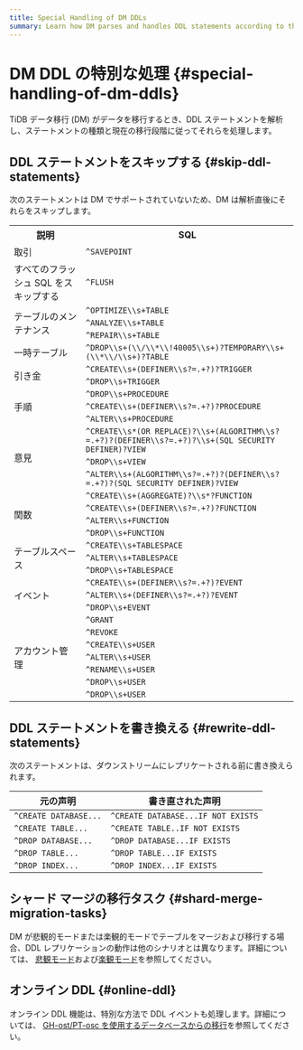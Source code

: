 ```yaml
---
title: Special Handling of DM DDLs
summary: Learn how DM parses and handles DDL statements according to the statement types.
---
```


# DM DDL の特別な処理 {#special-handling-of-dm-ddls}

TiDB データ移行 (DM) がデータを移行するとき、DDL ステートメントを解析し、ステートメントの種類と現在の移行段階に従ってそれらを処理します。

## DDL ステートメントをスキップする {#skip-ddl-statements}

次のステートメントは DM でサポートされていないため、DM は解析直後にそれらをスキップします。

<table><tr><th>説明</th><th>SQL</th></tr><tr><td>取引</td><td><code>^SAVEPOINT</code></td></tr><tr><td>すべてのフラッシュ SQL をスキップする</td><td><code>^FLUSH</code></td></tr><tr><td rowspan="3">テーブルのメンテナンス</td><td><code>^OPTIMIZE\\s+TABLE</code></td></tr><tr><td> <code>^ANALYZE\\s+TABLE</code></td></tr><tr><td> <code>^REPAIR\\s+TABLE</code></td></tr><tr><td>一時テーブル</td><td><code>^DROP\\s+(\\/\\*\\!40005\\s+)?TEMPORARY\\s+(\\*\\/\\s+)?TABLE</code></td></tr><tr><td rowspan="2">引き金</td><td><code>^CREATE\\s+(DEFINER\\s?=.+?)?TRIGGER</code></td></tr><tr><td> <code>^DROP\\s+TRIGGER</code></td></tr><tr><td rowspan="3">手順</td><td><code>^DROP\\s+PROCEDURE</code></td></tr><tr><td> <code>^CREATE\\s+(DEFINER\\s?=.+?)?PROCEDURE</code></td></tr><tr><td> <code>^ALTER\\s+PROCEDURE</code></td></tr><tr><td rowspan="3">意見</td><td><code>^CREATE\\s*(OR REPLACE)?\\s+(ALGORITHM\\s?=.+?)?(DEFINER\\s?=.+?)?\\s+(SQL SECURITY DEFINER)?VIEW</code></td></tr><tr><td> <code>^DROP\\s+VIEW</code></td></tr><tr><td> <code>^ALTER\\s+(ALGORITHM\\s?=.+?)?(DEFINER\\s?=.+?)?(SQL SECURITY DEFINER)?VIEW</code></td></tr><tr><td rowspan="4">関数</td><td><code>^CREATE\\s+(AGGREGATE)?\\s*?FUNCTION</code></td></tr><tr><td> <code>^CREATE\\s+(DEFINER\\s?=.+?)?FUNCTION</code></td></tr><tr><td> <code>^ALTER\\s+FUNCTION</code></td></tr><tr><td> <code>^DROP\\s+FUNCTION</code></td></tr><tr><td rowspan="3">テーブルスペース</td><td><code>^CREATE\\s+TABLESPACE</code></td></tr><tr><td> <code>^ALTER\\s+TABLESPACE</code></td></tr><tr><td> <code>^DROP\\s+TABLESPACE</code></td></tr><tr><td rowspan="3">イベント</td><td><code>^CREATE\\s+(DEFINER\\s?=.+?)?EVENT</code></td></tr><tr><td> <code>^ALTER\\s+(DEFINER\\s?=.+?)?EVENT</code></td></tr><tr><td> <code>^DROP\\s+EVENT</code></td></tr><tr><td rowspan="7">アカウント管理</td><td><code>^GRANT</code></td></tr><tr><td> <code>^REVOKE</code></td></tr><tr><td> <code>^CREATE\\s+USER</code></td></tr><tr><td> <code>^ALTER\\s+USER</code></td></tr><tr><td> <code>^RENAME\\s+USER</code></td></tr><tr><td> <code>^DROP\\s+USER</code></td></tr><tr><td> <code>^DROP\\s+USER</code></td></tr></table>

## DDL ステートメントを書き換える {#rewrite-ddl-statements}

次のステートメントは、ダウンストリームにレプリケートされる前に書き換えられます。

| 元の声明                  | 書き直された声明                           |
| --------------------- | ---------------------------------- |
| `^CREATE DATABASE...` | `^CREATE DATABASE...IF NOT EXISTS` |
| `^CREATE TABLE...`    | `^CREATE TABLE..IF NOT EXISTS`     |
| `^DROP DATABASE...`   | `^DROP DATABASE...IF EXISTS`       |
| `^DROP TABLE...`      | `^DROP TABLE...IF EXISTS`          |
| `^DROP INDEX...`      | `^DROP INDEX...IF EXISTS`          |

## シャード マージの移行タスク {#shard-merge-migration-tasks}

DM が悲観的モードまたは楽観的モードでテーブルをマージおよび移行する場合、DDL レプリケーションの動作は他のシナリオとは異なります。詳細については、 [悲観モード](/dm/feature-shard-merge-pessimistic.md)および[楽観モード](/dm/feature-shard-merge-optimistic.md)を参照してください。

## オンライン DDL {#online-ddl}

オンライン DDL 機能は、特別な方法で DDL イベントも処理します。詳細については、 [GH-ost/PT-osc を使用するデータベースからの移行](/dm/feature-online-ddl.md)を参照してください。
